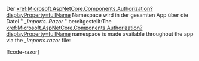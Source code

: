 <span data-ttu-id="cbe44-101">Der <xref:Microsoft.AspNetCore.Components.Authorization?displayProperty=fullName> Namespace wird in der gesamten App über die Datei " *_Imports. Razor* " bereitgestellt:</span><span class="sxs-lookup"><span data-stu-id="cbe44-101">The <xref:Microsoft.AspNetCore.Components.Authorization?displayProperty=fullName> namespace is made available throughout the app via the *_Imports.razor* file:</span></span>

[!code-razor[](imports-hosted.razor?highlight=3)]
